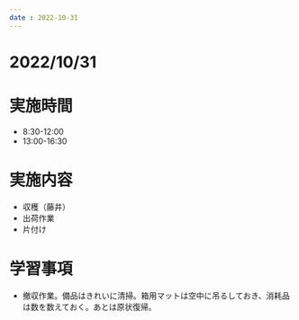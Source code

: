 ```yaml
---
date : 2022-10-31
---
```


# 2022/10/31

# 実施時間
- 8:30-12:00
- 13:00-16:30

# 実施内容
- 収穫（藤井）
- 出荷作業
- 片付け

# 学習事項
- 撤収作業。備品はきれいに清掃。箱用マットは空中に吊るしておき、消耗品は数を数えておく。あとは原状復帰。